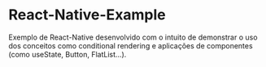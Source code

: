 # React-Native-Example
Exemplo de React-Native desenvolvido com o intuito de demonstrar o uso dos conceitos como conditional rendering e aplicações de componentes (como useState, Button, FlatList...).

